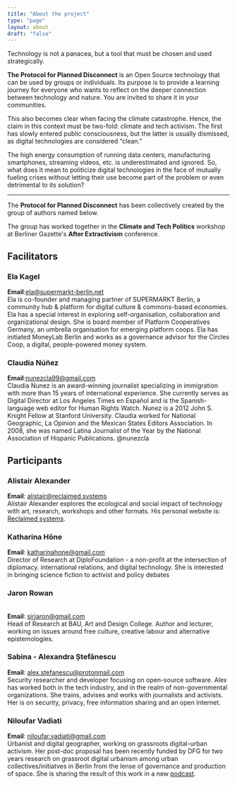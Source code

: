 ```yaml
---
title: "About the project"
type: "page"
layout: about
draft: "false"
---
```


Technology is not a panacea, but a tool that must be chosen and used strategically. 

**The Protocol for Planned Disconnect** is an Open Source technology that can be used by groups or individuals. Its purpose is to provide a learning journey for everyone who wants to reflect on the deeper connection between technology and nature. You are invited to share it in your communities.

This also becomes clear when facing the climate catastrophe. Hence, the claim in this context must be two-fold: climate and tech activism. The first has slowly entered public consciousness, but the latter is usually dismissed, as digital technologies are considered “clean.” 

The high energy consumption of running data centers, manufacturing smartphones, streaming videos, etc. is underestimated and ignored. So, what does it mean to politicize digital technologies in the face of mutually fueling crises without letting their use become part of the problem or even detrimental to its solution? 

---

The **Protocol for Planned Disconnect** has been collectively created by the group of authors named below.

The group has worked together in the **Climate and Tech Politics** workshop at Berliner Gazette's **After Extractivism** conference.

## Facilitators


### Ela Kagel  

**Email**:[ela@supermarkt-berlin.net](mailto:ela@supermarkt-berlin.net)  
Ela is co-founder and managing partner of SUPERMARKT Berlin, a community hub & platform for digital culture & commons-based economies. Ela has a special interest in exploring self-organisation, collaboration and organizational design. She is board member of Platform Cooperatives Germany, an umbrella organisation for emerging platform coops. Ela has initiated MoneyLab Berlin and works as a governance advisor for the Circles Coop, a digital, people-powered money system.  

### Claudia Núñez  

**Email**:[nunezcla99@gmail.com](mailto:nunezcla99@gmail.com)  
Claudia Nunez is an award-winning journalist specializing in immigration with more than 15 years of international experience. She currently serves as Digital Director at Los Angeles Times en Español and is the Spanish-language web editor for Human Rights Watch. Nunez is a 2012 John S. Knight Fellow at Stanford University. Claudia worked for National Geographic, La Opinion and the Mexican States Editors Association. In 2008, she was named Latina Journalist of the Year by the National Association of Hispanic Publications. @nunezcla  


## Participants


### Alistair Alexander

**Email**: [alistair@reclaimed.systems](mailto:alistair@reclained.ystems)  
Alistair Alexander explores the ecological and social impact of technology with art, research, workshops and other formats. His personal website is: [Reclaimed systems](https://reclained.systems).    
  
  
### Katharina Höne

**Email**: [katharinahone@gmail.com](mailto:katharinahone@gmail.com)     
Director of Research at DiploFoundation - a non-profit at the intersection of diplomacy. international relations, and digital technology. She is interested in bringing science fiction to activist and policy debates  


### Jaron Rowan
      
**Email**: [sirjaron@gmail.com](mailto:sirjaron@gmail.com)      
Head of Research at BAU, Art and Design College. Author and lecturer, working on issues around free culture, creative labour and alternative epistemologies.  


### Sabina - Alexandra Ștefănescu

**Email**: [alex.stefanescu@protonmail.com](mailto:alex.stefanescu@protonmail.com)  
Security researcher and developer focusing on open-source software. Alex has worked both in the tech industry, and in the realm of non-governmental organizations. She trains, advises and works with journalists and activists. Her is on security, privacy, free information sharing and an open Internet.  
 

### Niloufar Vadiati

**Email**: [niloufar.vadiati@gmail.com](mailto:niloufar.vadiati@gmail.com)  
Urbanist and digital geographer, working on grassroots digital-urban activism. Her post-doc proposal has been recently funded by DFG for two years research on grassroot digital urbanism among urban collectives/initiatves in Berlin from the lense of governance and production of space. She is sharing the result of this work in a new [podcast](https://soundcloud.com/grassrootsdigitalurbanism). 


